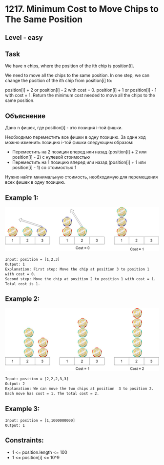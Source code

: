 # 1217. Minimum Cost to Move Chips to The Same Position


## Level - easy


## Task
We have n chips, where the position of the ith chip is position[i].

We need to move all the chips to the same position. In one step, we can change the position of the ith chip from position[i] to:

position[i] + 2 or position[i] - 2 with cost = 0.
position[i] + 1 or position[i] - 1 with cost = 1.
Return the minimum cost needed to move all the chips to the same position.


## Объяснение
Дано n фишек, где position[i] - это позиция i-той фишки.

Необходимо переместить все фишки в одну позицию. За один ход можно изменить позицию i-той фишки следующим образом:

- Переместить на 2 позиции вперед или назад (position[i] + 2 или position[i] - 2) с нулевой стоимостью
- Переместить на 1 позицию вперед или назад (position[i] + 1 или position[i] - 1) со стоимостью 1

Нужно найти минимальную стоимость, необходимую для перемещения всех фишек в одну позицию.



## Example 1:
![alt text](image.png)
```
Input: position = [1,2,3]
Output: 1
Explanation: First step: Move the chip at position 3 to position 1 with cost = 0.
Second step: Move the chip at position 2 to position 1 with cost = 1.
Total cost is 1.
```

## Example 2:
![alt text](image-1.png)
```
Input: position = [2,2,2,3,3]
Output: 2
Explanation: We can move the two chips at position  3 to position 2. Each move has cost = 1. The total cost = 2.
```

## Example 3:
```
Input: position = [1,1000000000]
Output: 1
```

## Constraints:
- 1 <= position.length <= 100
- 1 <= position[i] <= 10^9
